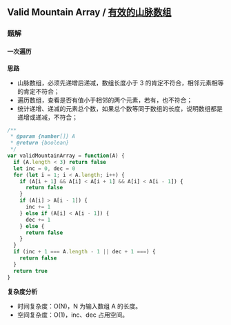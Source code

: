 ## Valid Mountain Array / [有效的山脉数组](https://leetcode-cn.com/problems/valid-mountain-array/)

### 题解
#### 一次遍历
**思路**
+ 山脉数组，必须先递增后递减，数组长度小于 3 的肯定不符合，相邻元素相等的肯定不符合；
+ 遍历数组，查看是否有值小于相邻的两个元素，若有，也不符合；
+ 统计递增、递减的元素总个数，如果总个数等同于数组的长度，说明数组都是递增或递减，不符合；

```js
/**
 * @param {number[]} A
 * @return {boolean}
 */
var validMountainArray = function(A) {
  if (A.length < 3) return false
  let inc = 0, dec = 0
  for (let i = 1; i < A.length; i++) {
    if (A[i + 1] && A[i] < A[i + 1] && A[i] < A[i - 1]) {
      return false
    }
    if (A[i] > A[i - 1]) {
      inc += 1
    } else if (A[i] < A[i - 1]) {
      dec += 1
    } else {
      return false
    }
  }
  if (inc + 1 === A.length - 1 || dec + 1 ===) {
    return false
  }
  return true
}
```

**复杂度分析**
+ 时间复杂度：O(N)，N 为输入数组 A 的长度。
+ 空间复杂度：O(1)，inc、dec 占用空间。